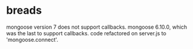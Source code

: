 # breads
mongoose version 7 does not support callbacks.
mongoose 6.10.0, which was the last to support callbacks.
code refactored on server.js to 'mongoose.connect'.